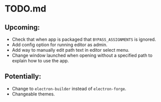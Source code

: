 # TODO.md


## Upcoming:
- Check that when app is packaged that `BYPASS_ASSIGNMENTS` is ignored.
- Add config option for running editor as admin.
- Add way to manually edit path text in editor select menu.
- Change window launched when opening without a specified path to explain how to use the app.


## Potentially:
- Change to `electron-builder` instead of `electron-forge`.
- Changeable themes.